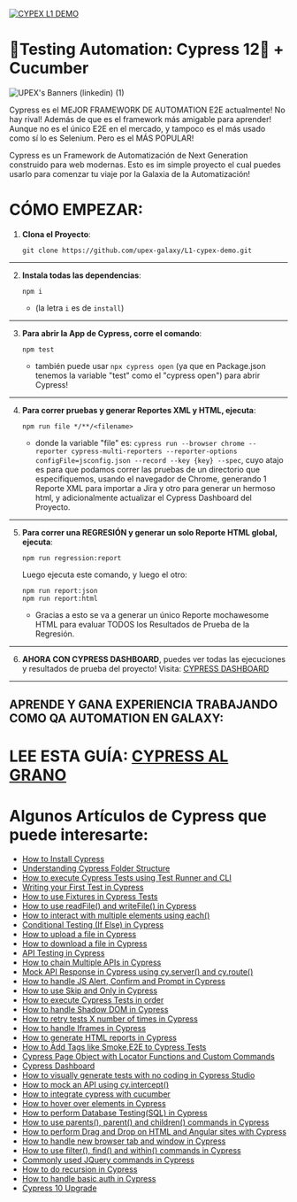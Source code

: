 [![CYPEX L1 DEMO](https://img.shields.io/endpoint?url=https://dashboard.cypress.io/badge/detailed/2pw67q&style=for-the-badge&logo=cypress)](https://dashboard.cypress.io/projects/2pw67q/runs)

# 🧪Testing Automation: Cypress 12👾 + Cucumber

![UPEX's Banners (linkedin) (1)](https://user-images.githubusercontent.com/91127281/189470339-acea5782-16f1-4f06-9ce0-df54fd3ead9d.png)

Cypress es el MEJOR FRAMEWORK DE AUTOMATION E2E actualmente! No hay rival! Además de que es el framework más amigable para aprender! Aunque no es el único E2E en el mercado, y tampoco es el más usado como sí lo es Selenium. Pero es el MÁS POPULAR!

Cypress es un Framework de Automatización de Next Generation construido para web modernas. Esto es im simple proyecto el cual puedes usarlo para comenzar tu viaje por la Galaxia de la Automatización!

# CÓMO EMPEZAR:

1. **Clona el Proyecto**: 
    ```
    git clone https://github.com/upex-galaxy/L1-cypex-demo.git
    ````
___
2. **Instala todas las dependencias**: 
    ```
    npm i
    ``` 
    * (la letra `i` es de `install`)
___
3. **Para abrir la App de Cypress, corre el comando**: 
    ```
    npm test
    ``` 
    * también puede usar `npx cypress open` (ya que en Package.json tenemos la variable "test" como el "cypress open") para abrir Cypress!
___
4. **Para correr pruebas y generar Reportes XML y HTML, ejecuta**: 
    ```
    npm run file */**/<filename>
    ```
    * donde la variable "file" es:
     `cypress run --browser chrome --reporter cypress-multi-reporters --reporter-options configFile=jsconfig.json --record --key {key} --spec`, 
     cuyo atajo es para que podamos correr las pruebas de un directorio que especifiquemos, usando el navegador de Chrome, generando 1 Reporte XML para importar a Jira y otro para generar un hermoso html, y adicionalmente actualizar el Cypress Dashboard del Proyecto.
___
5. **Para correr una REGRESIÓN y generar un solo Reporte HTML global, ejecuta**: 
    ```
    npm run regression:report
    ```
    Luego ejecuta este comando, y luego el otro:
    ````
    npm run report:json
    npm run report:html
    ````
    * Gracias a esto se va a generar un único Reporte mochawesome HTML para evaluar TODOS los Resultados de Prueba de la Regresión.
___
6. **AHORA CON CYPRESS DASHBOARD**, puedes ver todas las ejecuciones y resultados de prueba del proyecto!
Visita: [CYPRESS DASHBOARD](https://dashboard.cypress.io/projects/2pw67q/analytics/runs-over-time)
___

## APRENDE Y GANA EXPERIENCIA TRABAJANDO COMO QA AUTOMATION EN GALAXY: 
# LEE ESTA GUÍA: [CYPRESS AL GRANO](https://upexgalaxy6.atlassian.net/wiki/spaces/UG/pages/918130)

# Algunos Artículos de Cypress que puede interesarte:

-   [How to Install Cypress](https://testersdock.com/how-to-install-cypress/)
-   [Understanding Cypress Folder Structure](https://testersdock.com/cypress-folder-structure/)
-   [How to execute Cypress Tests using Test Runner and CLI](https://testersdock.com/cypress-test-runner-cli/)
-   [Writing your First Test in Cypress](https://testersdock.com/first-cypress-test/)
-   [How to use Fixtures in Cypress Tests](https://testersdock.com/cypress-fixtures/)
-   [How to use readFile() and writeFile() in Cypress](https://testersdock.com/cypress-writefile-readfile/)
-   [How to interact with multiple elements using each()](https://testersdock.com/cypress-each/)
-   [Conditional Testing (If Else) in Cypress](https://testersdock.com/cypress-conditional-if-else-testing/)
-   [How to upload a file in Cypress](https://testersdock.com/cypress-file-upload/)
-   [How to download a file in Cypress](https://testersdock.com/cypress-file-download/)
-   [API Testing in Cypress](https://testersdock.com/cypress-api-testing/)
-   [How to chain Multiple APIs in Cypress](https://testersdock.com/cypress-chain-multiple-api/)
-   [Mock API Response in Cypress using cy.server() and cy.route()](https://testersdock.com/cypress-mock-api/)
-   [How to handle JS Alert, Confirm and Prompt in Cypress](https://testersdock.com/cypress-javascript-alert-confirm-prompt/)
-   [How to use Skip and Only in Cypress](https://testersdock.com/skip-only-cypress/)
-   [How to execute Cypress Tests in order](https://testersdock.com/cypress-execute-tests-in-order/)
-   [How to handle Shadow DOM in Cypress](https://testersdock.com/cypress-shadow-dom/)
-   [How to retry tests X number of times in Cypress](https://testersdock.com/test-retries-in-cypress/)
-   [How to handle Iframes in Cypress](https://testersdock.com/iframes-cypress/)
-   [How to generate HTML reports in Cypress](https://testersdock.com/html-reports-cypress/)
-   [How to Add Tags like Smoke,E2E to Cypress Tests](https://testersdock.com/cypress-test-tags/)
-   [Cypress Page Object with Locator Functions and Custom Commands](https://testersdock.com/cypress-page-object-with-locator-function-and-custom-command/)
-   [Cypress Dashboard](https://testersdock.com/cypress-dashboard/)
-   [How to visually generate tests with no coding in Cypress Studio](https://testersdock.com/cypress-studio/)
-   [How to mock an API using cy.intercept()](https://testersdock.com/cypress-mock-api-intercept/)
-   [How to integrate cypress with cucumber](https://testersdock.com/cypress-cucumber-bdd/)
-   [How to hover over elements in Cypress](https://testersdock.com/cypress-hover/)
-   [How to perform Database Testing(SQL) in Cypress](https://testersdock.com/cypress-database-testing/)
-   [How to use parents(), parent() and children() commands in Cypress](https://testersdock.com/cypress-parents-parent-children/)
-   [How to perform Drag and Drop on HTML and Angular sites with Cypress](https://testersdock.com/cypress-drag-and-drop-html-angular/)
-   [How to handle new browser tab and window in Cypress](https://testersdock.com/cypress-new-window/)
-   [How to use filter(), find() and within() commands in Cypress](https://testersdock.com/cypress-filter-find-within/)
-   [Commonly used JQuery commands in Cypress](https://testersdock.com/cypress-jquery/)
-   [How to do recursion in Cypress](https://testersdock.com/cypress-recursion/)
-   [How to handle basic auth in Cypress](https://testersdock.com/cypress-basic-auth/)
-   [Cypress 10 Upgrade](https://testersdock.com/cypress-10-upgrade/)
